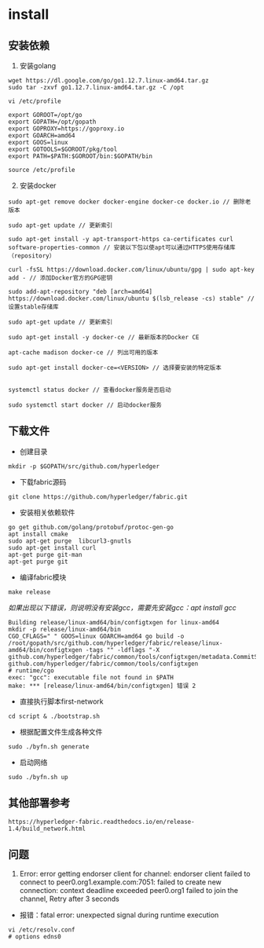 # install

## 安装依赖

1. 安装golang

```
wget https://dl.google.com/go/go1.12.7.linux-amd64.tar.gz
sudo tar -zxvf go1.12.7.linux-amd64.tar.gz -C /opt

vi /etc/profile

export GOROOT=/opt/go
export GOPATH=/opt/gopath
export GOPROXY=https://goproxy.io
export GOARCH=amd64
export GOOS=linux
export GOTOOLS=$GOROOT/pkg/tool
export PATH=$PATH:$GOROOT/bin:$GOPATH/bin

source /etc/profile
```

2. 安装docker

```
sudo apt-get remove docker docker-engine docker-ce docker.io // 删除老版本

sudo apt-get update // 更新索引

sudo apt-get install -y apt-transport-https ca-certificates curl software-properties-common // 安装以下包以使apt可以通过HTTPS使用存储库（repository）

curl -fsSL https://download.docker.com/linux/ubuntu/gpg | sudo apt-key add - // 添加Docker官方的GPG密钥

sudo add-apt-repository "deb [arch=amd64] https://download.docker.com/linux/ubuntu $(lsb_release -cs) stable" // 设置stable存储库

sudo apt-get update // 更新索引

sudo apt-get install -y docker-ce // 最新版本的Docker CE

apt-cache madison docker-ce // 列出可用的版本

sudo apt-get install docker-ce=<VERSION> // 选择要安装的特定版本


systemctl status docker // 查看docker服务是否启动

sudo systemctl start docker // 启动docker服务
```

## 下载文件

- 创建目录

`mkdir -p $GOPATH/src/github.com/hyperledger`

- 下载fabric源码

`git clone https://github.com/hyperledger/fabric.git`

- 安装相关依赖软件

```
go get github.com/golang/protobuf/protoc-gen-go
apt install cmake
sudo apt-get purge  libcurl3-gnutls
sudo apt-get install curl
apt-get purge git-man
apt-get purge git
```

- 编译fabric模块

`make release`

*如果出现以下错误，则说明没有安装gcc，需要先安装gcc：apt install gcc*
```
Building release/linux-amd64/bin/configtxgen for linux-amd64
mkdir -p release/linux-amd64/bin
CGO_CFLAGS=" " GOOS=linux GOARCH=amd64 go build -o /root/gopath/src/github.com/hyperledger/fabric/release/linux-amd64/bin/configtxgen -tags "" -ldflags "-X github.com/hyperledger/fabric/common/tools/configtxgen/metadata.CommitSHA=e91c57c" github.com/hyperledger/fabric/common/tools/configtxgen
# runtime/cgo
exec: "gcc": executable file not found in $PATH
make: *** [release/linux-amd64/bin/configtxgen] 错误 2
```

- 直接执行脚本first-network

`cd script & ./bootstrap.sh`

- 根据配置文件生成各种文件

`sudo ./byfn.sh generate`

- 启动网络

`sudo ./byfn.sh up`


## 其他部署参考

`https://hyperledger-fabric.readthedocs.io/en/release-1.4/build_network.html`

## 问题

1. Error: error getting endorser client for channel: endorser client failed to connect to peer0.org1.example.com:7051: failed to create new connection: context deadline exceeded peer0.org1 failed to join the channel, Retry after 3 seconds

- 报错：fatal error: unexpected signal during runtime execution


```
vi /etc/resolv.conf
# options edns0
```
